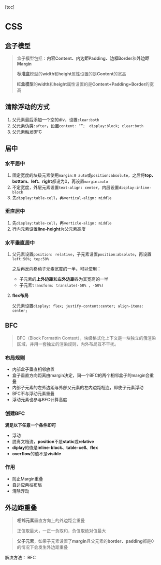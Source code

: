 [toc]

# CSS

## 盒子模型

> 盒子模型包括：**内容Content、内边距Padding、边框Border**和**外边距Margin**
>
> **标准盒**模型的**width**和**height**属性设置的是**Content**的宽高
>
> **IE盒模型**的**width**和**height**属性设置的是**Content+Padding+Border**的宽高

## 清除浮动的方式

1. 父元素最后添加一个空的div，设置`clear:both`
2. 父元素伪类`:after`，设置`content: “”;  display:block; clear:both`
3. 父元素触发BFC

## 居中

### 水平居中

1. 固定宽度的块级元素使用`margin:0 auto`或`position:absolute`，之后将**top、bottom、left、right**都设为0，再设置`margin:auto`
2. 不定宽度，外层元素设置`text-align: center`，内层设置`display:inline-block`
3. 先`display:table-cell`，再`vertical-align: middle`

### 垂直居中

1. 先`display:table-cell`，再`verticle-align: middle`
2. 行内元素设置**line-height**为父元素高度

### 水平垂直居中

1. 父元素设置`position: relative`，子元素设置`position:absolute`，再设置`left:50%; top:50%`

   之后再反向移动子元素宽度的一半，可以使用：

   * 子元素的**上外边距**和**左外边距**各为其宽高的一半
   * 子元素`transform: translate(-50% , -50%)`

2. **flex布局**

   父元素设置`display: flex; justify-content:center; align-items: center;`

## BFC

> BFC（Block Formattin Context），块级格式化上下文是一块独立的俄渲染区域，并用一套独立的渲染规则，内外布局互不干扰。

### 布局规则

* 内部盒子垂直相邻放置
* 盒子垂直方向距离由margin决定，同一个BFC的两个相邻盒子的margin会重叠
* 内部子元素的左外边距与外部父元素的左内边距相连，即使子元素浮动
* BFC不与浮动元素重叠
* 浮动元素也参与BFC计算高度

### 创建BFC

**满足以下任意一个条件即可**

* 浮动
* 脱离文档流，**position**不是**static**或**relative**
* **diplay**的值是**inline-block、table-cell、flex**
* **overflow**的值不是**visible**

### 作用

* 防止Margin重叠
* 自适应两栏布局
* 清除浮动

## 外边距重叠

> **相邻元素**垂直方向上的外边距会重叠
>
> 正值取最大，一正一负取和，负值取绝对值最大

> **父子元素**，如果子元素设置了**margin**且父元素的**border、padding**都是0的情况下会发生外边距重叠

解决方法： BFC